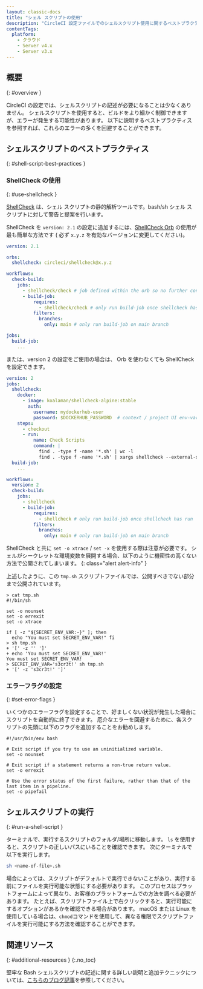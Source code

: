 ```yaml
---
layout: classic-docs
title: "シェル スクリプトの使用"
description: "CircleCI 設定ファイルでのシェルスクリプト使用に関するベストプラクティス"
contentTags:
  platform:
    - クラウド
    - Server v4.x
    - Server v3.x
---
```


## 概要
{: #overview }

CircleCI の設定では、シェルスクリプトの記述が必要になることは少なくありません。 シェルスクリプトを使用すると、ビルドをより細かく制御できますが、エラーが発生する可能性があります。 以下に説明するベストプラクティスを参照すれば、これらのエラーの多くを回避することができます。

## シェルスクリプトのベストプラクティス
{: #shell-script-best-practices }

### ShellCheck の使用
{: #use-shellcheck }

[ShellCheck](https://github.com/koalaman/shellcheck) は、シェル スクリプトの静的解析ツールです。bash/sh シェル スクリプトに対して警告と提案を行います。

ShellCheck を `version: 2.1` の設定に追加するには、[ShellCheck Orb](https://circleci.com/ja/developer/orbs/orb/circleci/shellcheck) の使用が最も簡単な方法です ( 必ず `x.y.z` を有効なバージョンに変更してください)。

```yaml
version: 2.1

orbs:
  shellcheck: circleci/shellcheck@x.y.z

workflows:
  check-build:
    jobs:
      - shellcheck/check # job defined within the orb so no further config necessary
      - build-job:
          requires:
            - shellcheck/check # only run build-job once shellcheck has run
          filters:
            branches:
              only: main # only run build-job on main branch

jobs:
  build-job:
    ...
```

または、version 2 の設定をご使用の場合は、 Orb を使わなくても ShellCheck を設定できます。

```yaml
version: 2
jobs:
  shellcheck:
    docker:
      - image: koalaman/shellcheck-alpine:stable
        auth:
          username: mydockerhub-user
          password: $DOCKERHUB_PASSWORD  # context / project UI env-var reference
    steps:
      - checkout
      - run:
          name: Check Scripts
          command: |
            find . -type f -name '*.sh' | wc -l
            find . -type f -name '*.sh' | xargs shellcheck --external-sources
  build-job:
    ...

workflows:
  version: 2
  check-build:
    jobs:
      - shellcheck
      - build-job:
          requires:
            - shellcheck # only run build-job once shellcheck has run
          filters:
            branches:
              only: main # only run build-job on main branch
```

ShellCheck と共に `set -o xtrace` / `set -x` を使用する際は注意が必要です。 シェルがシークレットな環境変数を展開する場合、以下のように機密性の高くない方法で公開されてしまいます。
{: class="alert alert-info" }

上述したように、この `tmp.sh` スクリプトファイルでは、公開すべきでない部分まで公開されています。

```shell
> cat tmp.sh
#!/bin/sh

set -o nounset
set -o errexit
set -o xtrace

if [ -z "${SECRET_ENV_VAR:-}" ]; then
  echo "You must set SECRET_ENV_VAR!" fi
> sh tmp.sh
+ '[' -z '' ']'
+ echo 'You must set SECRET_ENV_VAR!'
You must set SECRET_ENV_VAR!
> SECRET_ENV_VAR='s3cr3t!' sh tmp.sh
+ '[' -z 's3cr3t!' ']'
```

### エラーフラグの設定
{: #set-error-flags }

いくつかのエラーフラグを設定することで、好ましくない状況が発生した場合にスクリプトを自動的に終了できます。 厄介なエラーを回避するために、各スクリプトの先頭に以下のフラグを追加することをお勧めします。

```shell
#!/usr/bin/env bash

# Exit script if you try to use an uninitialized variable.
set -o nounset

# Exit script if a statement returns a non-true return value.
set -o errexit

# Use the error status of the first failure, rather than that of the last item in a pipeline.
set -o pipefail
```

## シェルスクリプトの実行
{: #run-a-shell-script }

ターミナルで、実行するスクリプトのフォルダ/場所に移動します。 `ls` を使用すると、スクリプトの正しいパスにいることを確認できます。 次にターミナルで以下を実行します。

```bash
sh <name-of-file>.sh
```

場合によっては、スクリプトがデフォルトで実行できないことがあり、実行する前にファイルを実行可能な状態にする必要があります。 このプロセスはプラットフォームによって異なり、お客様のプラットフォームでの方法を調べる必要があります。 たとえば、スクリプトファイル上で右クリックすると、実行可能にするオプションがあるかを確認できる場合があります。 macOS または Linux を使用している場合は、`chmod`コマンドを使用して、異なる権限でスクリプトファイルを実行可能にする方法を確認することができます。

## 関連リソース
{: #additional-resources }
{:.no_toc}

堅牢な Bash シェルスクリプトの記述に関する詳しい説明と追加テクニックについては、[こちらのブログ記事](https://www.davidpashley.com/articles/writing-robust-shell-scripts)を参照してください。
